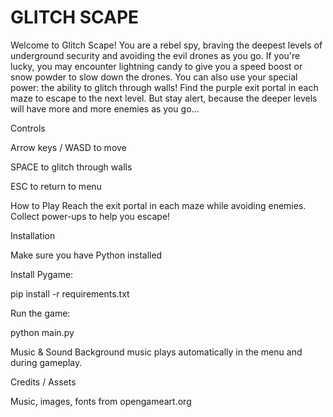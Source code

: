 # GLITCH SCAPE

Welcome to Glitch Scape! You are a rebel spy, braving the deepest levels of underground security and avoiding the evil drones as you go. If you're lucky, you may encounter lightning candy to give you a speed boost or snow powder to slow down the drones. You can also use your special power: the ability to glitch through walls! Find the purple exit portal in each maze to escape to the next level. But stay alert, because the deeper levels will have more and more enemies as you go...

Controls

Arrow keys / WASD to move

SPACE to glitch through walls

ESC to return to menu

How to Play
Reach the exit portal in each maze while avoiding enemies. Collect power-ups to help you escape!

Installation

Make sure you have Python installed

Install Pygame:

pip install -r requirements.txt


Run the game:

python main.py


Music & Sound
Background music plays automatically in the menu and during gameplay.

Credits / Assets

Music, images, fonts from opengameart.org
